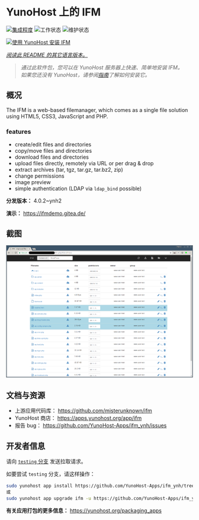 <!--
注意：此 README 由 <https://github.com/YunoHost/apps/tree/master/tools/readme_generator> 自动生成
请勿手动编辑。
-->

# YunoHost 上的 IFM

[![集成程度](https://dash.yunohost.org/integration/ifm.svg)](https://dash.yunohost.org/appci/app/ifm) ![工作状态](https://ci-apps.yunohost.org/ci/badges/ifm.status.svg) ![维护状态](https://ci-apps.yunohost.org/ci/badges/ifm.maintain.svg)

[![使用 YunoHost 安装 IFM](https://install-app.yunohost.org/install-with-yunohost.svg)](https://install-app.yunohost.org/?app=ifm)

*[阅读此 README 的其它语言版本。](./ALL_README.md)*

> *通过此软件包，您可以在 YunoHost 服务器上快速、简单地安装 IFM。*  
> *如果您还没有 YunoHost，请参阅[指南](https://yunohost.org/install)了解如何安装它。*

## 概况

The IFM is a web-based filemanager, which comes as a single file solution using HTML5, CSS3, JavaScript and PHP. 

### features

- create/edit files and directories
- copy/move files and directories
- download files and directories
- upload files directly, remotely via URL or per drag & drop
- extract archives (tar, tgz, tar.gz, tar.bz2, zip)
- change permissions
- image preview
- simple authentication (LDAP via `ldap_bind` possible)


**分发版本：** 4.0.2~ynh2

**演示：** <https://ifmdemo.gitea.de/>

## 截图

![IFM 的截图](./doc/screenshots/ifm_screenshot.png)

## 文档与资源

- 上游应用代码库： <https://github.com/misterunknown/ifm>
- YunoHost 商店： <https://apps.yunohost.org/app/ifm>
- 报告 bug： <https://github.com/YunoHost-Apps/ifm_ynh/issues>

## 开发者信息

请向 [`testing` 分支](https://github.com/YunoHost-Apps/ifm_ynh/tree/testing) 发送拉取请求。

如要尝试 `testing` 分支，请这样操作：

```bash
sudo yunohost app install https://github.com/YunoHost-Apps/ifm_ynh/tree/testing --debug
或
sudo yunohost app upgrade ifm -u https://github.com/YunoHost-Apps/ifm_ynh/tree/testing --debug
```

**有关应用打包的更多信息：** <https://yunohost.org/packaging_apps>
